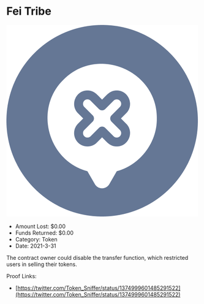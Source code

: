 # Fei Tribe
![Fei Tribe](/rektimages/Fei-Tribe.png)
- Amount Lost: $0.00
- Funds Returned: $0.00
- Category: Token
- Date: 2021-3-31

The contract owner could disable the transfer function, which restricted users in selling their tokens.


Proof Links:
- [https://twitter.com/Token_Sniffer/status/1374999601485291522](https://twitter.com/Token_Sniffer/status/1374999601485291522)


